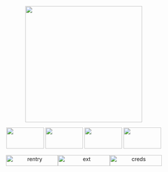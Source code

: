 <p align="center">
  <img width="308" height="308" src="https://files.catbox.moe/rhvkfo.png">
</p>
<p align="center">
<img width="99" height="56" src="https://64.media.tumblr.com/b99a446eeaffd527eec466d072735cc8/37bb0d0ffc192c90-89/s100x200/d5d84c7bad4345e97cf0bbe43e91b1de527e2480.gifv">
  <img width="99" height="56" src="https://64.media.tumblr.com/21d1a9fbae046807bdaeab0d3295152a/808a11a88fa30f4e-be/s100x200/edd57ca405778f341c3818f990f6ff1306a2b007.pnj">
  <img width="99" height="56" src="https://64.media.tumblr.com/ae3677b35d8e8e6c094b96f5d3de41cb/808a11a88fa30f4e-25/s100x200/8f3986891c7781e181f2e0a18aa4e863e6d7555f.pnj"> 
  <img width="99" height="56" src="https://64.media.tumblr.com/b4ebd5c4fc6d950e2a483cbdefd2c4f4/06347e3cc43dfdfd-88/s250x400/3dc9cab9c5586d04635073b96ce58f8e721ea3b7.gifv">
</p>

<div align="center">
    <img <p><a href="https://rentry.co/zep"><img width="137" height="29" src="https://files.catbox.moe/3tr0l9.png" alt="rentry"><img <p><a href="https://rentry.co/poly-141"><img width="137" height="29" src="https://files.catbox.moe/c4d6hj.png" alt="ext"><img <p><a href="https://www.tumblr.com/tar-antula-juice/781120841341616128/posting-first-time-forever?source=share"><img width="137" height="29"src="https://files.catbox.moe/lpy1un.png" alt="creds">
</p>
      







